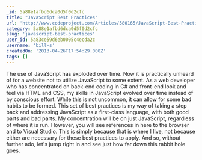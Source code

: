 ```yaml
---
_id: 5a88e1afbd6dca0d5f0d2cfc
title: "JavaScript Best Practices"
url: 'http://www.codeproject.com/Articles/580165/JavaScript-Best-Practices'
category: 5a88e1afbd6dca0d5f0d2cfc
slug: 'javascript-best-practices'
user_id: 5a83ce59d6eb0005c4ecda2c
username: 'bill-s'
createdOn: '2013-04-26T17:54:29.000Z'
tags: []
---
```


The use of JavaScript has exploded over time. Now it is practically unheard of for a website not to utilize JavaScript to some extent. As a web developer who has concentrated on back-end coding in C# and front-end look and feel via HTML and CSS, my skills in JavaScript evolved over time instead of by conscious effort. While this is not uncommon, it can allow for some bad habits to be formed. This set of best practices is my way of taking a step back and addressing JavaScript as a first-class language, with both good parts and bad parts. My concentration will be on just JavaScript, regardless of where it is run. However, you will see references in here to the browser and to Visual Studio. This is simply because that is where I live, not because either are necessary for these best practices to apply. And so, without further ado, let's jump right in and see just how far down this rabbit hole goes.
